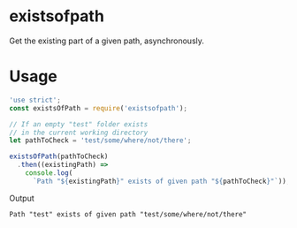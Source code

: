 # existsofpath

Get the existing part of a given path, asynchronously.

# Usage

```js
'use strict';
const existsOfPath = require('existsofpath');

// If an empty "test" folder exists 
// in the current working directory
let pathToCheck = 'test/some/where/not/there';

existsOfPath(pathToCheck)
  .then((existingPath) => 
    console.log(
      `Path "${existingPath}" exists of given path "${pathToCheck}"`));
```

Output

```text
Path "test" exists of given path "test/some/where/not/there"
```
